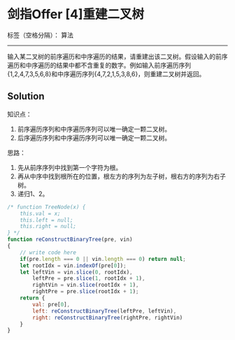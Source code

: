 ﻿# 剑指Offer [4]重建二叉树

标签（空格分隔）： 算法

---

输入某二叉树的前序遍历和中序遍历的结果，请重建出该二叉树。假设输入的前序遍历和中序遍历的结果中都不含重复的数字。例如输入前序遍历序列{1,2,4,7,3,5,6,8}和中序遍历序列{4,7,2,1,5,3,8,6}，则重建二叉树并返回。

## Solution
知识点：
1. 前序遍历序列和中序遍历序列可以唯一确定一颗二叉树。
2. 后序遍历序列和中序遍历序列可以唯一确定一颗二叉树。

思路：
1. 先从前序序列中找到第一个字符为根。
2. 再从中序中找到根所在的位置，根左方的序列为左子树，根右方的序列为右子树。
3. 递归1、2。

```javascript
/* function TreeNode(x) {
    this.val = x;
    this.left = null;
    this.right = null;
} */
function reConstructBinaryTree(pre, vin)
{
    // write code here
    if(pre.length === 0 || vin.length === 0) return null;
    let rootIdx = vin.indexOf(pre[0]);
    let leftVin = vin.slice(0, rootIdx),
        leftPre = pre.slice(1, rootIdx + 1),
        rightVin = vin.slice(rootIdx + 1),
        rightPre = pre.slice(rootIdx + 1);
    return {
        val: pre[0],
        left: reConstructBinaryTree(leftPre, leftVin),
        right: reConstructBinaryTree(rightPre, rightVin)
    }
}
```